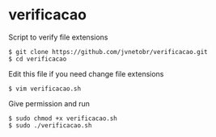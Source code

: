 # verificacao
Script to verify file extensions

```
$ git clone https://github.com/jvnetobr/verificacao.git
$ cd verificacao
```
Edit this file if you need change file extensions 
```
$ vim verificacao.sh
```
Give permission and run
```
$ sudo chmod +x verificacao.sh
$ sudo ./verificacao.sh
```
